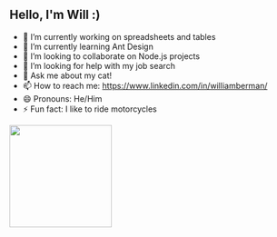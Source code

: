 ## Hello, I'm Will :)

- 🔭 I’m currently working on spreadsheets and tables
- 🌱 I’m currently learning Ant Design
- 👯 I’m looking to collaborate on Node.js projects
- 🤔 I’m looking for help with my job search
- 💬 Ask me about my cat!
- 📫 How to reach me: https://www.linkedin.com/in/williamberman/
- 😄 Pronouns: He/Him
- ⚡ Fun fact: I like to ride motorcycles

<a href="https://github.com/wberman27">
  <img height="180em" src="https://github-readme-stats.vercel.app/api?username=wberman27&theme=buefy&show_icons=true&count_private=true" />
